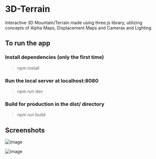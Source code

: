 # 3D-Terrain
Interactive 3D Mountain/Terrain made using three.js library, utilizing concepts of Alpha Maps, Displacement Maps and Cameras and Lighting

## To run the app

### Install dependencies (only the first time)
> npm install

### Run the local server at localhost:8080
> npm run dev

### Build for production in the dist/ directory
> npm run build

## Screenshots

![image](https://user-images.githubusercontent.com/44070822/127775651-396673a9-5f97-4dcc-9816-dc1755ce5fbf.png)


![image](https://user-images.githubusercontent.com/44070822/127775686-9e278408-0800-4dc4-bb35-b2e8e7c8dcdd.png)
